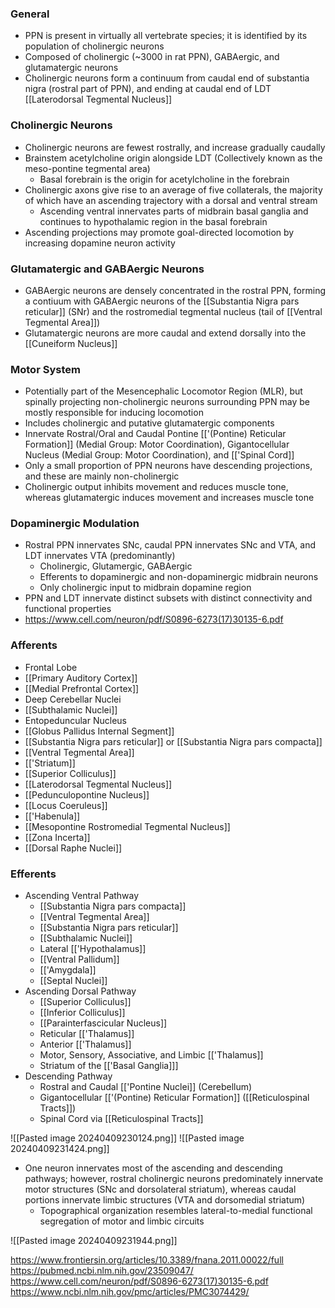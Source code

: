### General
- PPN is present in virtually all vertebrate species; it is identified by its population of cholinergic neurons
- Composed of cholinergic (~3000 in rat PPN), GABAergic, and glutamatergic neurons
- Cholinergic neurons form a continuum from caudal end of substantia nigra (rostral part of PPN), and ending at caudal end of LDT [[Laterodorsal Tegmental Nucleus]]
### Cholinergic Neurons
- Cholinergic neurons are fewest rostrally, and increase gradually caudally
- Brainstem acetylcholine origin alongside LDT (Collectively known as the meso-pontine tegmental area)
	- Basal forebrain is the origin for acetylcholine in the forebrain
- Cholinergic axons give rise to an average of five collaterals, the majority of which have an ascending trajectory with a dorsal and ventral stream
	- Ascending ventral innervates parts of midbrain basal ganglia and continues to hypothalamic region in the basal forebrain
- Ascending projections may promote goal-directed locomotion by increasing dopamine neuron activity
### Glutamatergic and GABAergic Neurons
- GABAergic neurons are densely concentrated in the rostral PPN, forming a contiuum with GABAergic neurons of the [[Substantia Nigra pars reticular]] (SNr) and the rostromedial tegmental nucleus (tail of [[Ventral Tegmental Area]])
- Glutamatergic neurons are more caudal and extend dorsally into the [[Cuneiform Nucleus]]
### Motor System
- Potentially part of the Mesencephalic Locomotor Region (MLR), but spinally projecting non-cholinergic neurons surrounding PPN may be mostly responsible for inducing locomotion
- Includes cholinergic and putative glutamatergic components
- Innervate Rostral/Oral and Caudal Pontine [['(Pontine) Reticular Formation]] (Medial Group: Motor Coordination), Gigantocellular Nucleus (Medial Group: Motor Coordination), and [['Spinal Cord]]
- Only a small proportion of PPN neurons have descending projections, and these are mainly non-cholinergic
- Cholinergic output inhibits movement and reduces muscle tone, whereas glutamatergic induces movement and increases muscle tone
### Dopaminergic Modulation
- Rostral PPN innervates SNc, caudal PPN innervates SNc and VTA, and LDT innervates VTA (predominantly)
	- Cholinergic, Glutamergic, GABAergic
	- Efferents to dopaminergic and non-dopaminergic midbrain neurons
	- Only cholinergic input to midbrain dopamine region
- PPN and LDT innervate distinct subsets with distinct connectivity and functional properties
- https://www.cell.com/neuron/pdf/S0896-6273(17)30135-6.pdf
### Afferents
- Frontal Lobe
- [[Primary Auditory Cortex]]
- [[Medial Prefrontal Cortex]]
- Deep Cerebellar Nuclei
- [[Subthalamic Nuclei]]
- Entopeduncular Nucleus
- [[Globus Pallidus Internal Segment]]
- [[Substantia Nigra pars reticular]] or [[Substantia Nigra pars compacta]]
- [[Ventral Tegmental Area]]
- [['Striatum]]
- [[Superior Colliculus]]
- [[Laterodorsal Tegmental Nucleus]]
- [[Pedunculopontine Nucleus]]
- [[Locus Coeruleus]]
- [['Habenula]]
- [[Mesopontine Rostromedial Tegmental Nucleus]]
- [[Zona Incerta]]
- [[Dorsal Raphe Nuclei]]
### Efferents
- Ascending Ventral Pathway
	- [[Substantia Nigra pars compacta]]
	- [[Ventral Tegmental Area]]
	- [[Substantia Nigra pars reticular]]
	- [[Subthalamic Nuclei]]
	- Lateral [['Hypothalamus]]
	- [[Ventral Pallidum]]
	- [['Amygdala]]
	- [[Septal Nuclei]]
- Ascending Dorsal Pathway
	- [[Superior Colliculus]]
	- [[Inferior Colliculus]]
	- [[Parainterfascicular Nucleus]]
	- Reticular [['Thalamus]]
	- Anterior [['Thalamus]]
	- Motor, Sensory, Associative, and Limbic [['Thalamus]]
	- Striatum of the [['Basal Ganglia]]]
- Descending Pathway
	- Rostral and Caudal [['Pontine Nuclei]] (Cerebellum)
	- Gigantocellular [['(Pontine) Reticular Formation]] ([[Reticulospinal Tracts]])
	- Spinal Cord via [[Reticulospinal Tracts]]


![[Pasted image 20240409230124.png]]
![[Pasted image 20240409231424.png]]
- One neuron innervates most of the ascending and descending pathways; however, rostral cholinergic neurons predominately innervate motor structures (SNc and dorsolateral striatum), whereas caudal portions innervate limbic structures (VTA and dorsomedial striatum)
	- Topographical organization resembles lateral-to-medial functional segregation of motor and limbic circuits

![[Pasted image 20240409231944.png]]



https://www.frontiersin.org/articles/10.3389/fnana.2011.00022/full
https://pubmed.ncbi.nlm.nih.gov/23509047/
https://www.cell.com/neuron/pdf/S0896-6273(17)30135-6.pdf
https://www.ncbi.nlm.nih.gov/pmc/articles/PMC3074429/